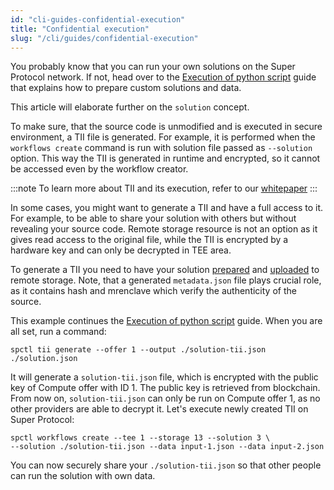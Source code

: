 ```yaml
---
id: "cli-guides-confidential-execution"
title: "Confidential execution"
slug: "/cli/guides/confidential-execution"
---
```


You probably know that you can run your own solutions on the Super Protocol network. If not, head over to the [Execution of python script](/testnet/cli/guides/python-script) guide that explains how to prepare custom solutions and data.

This article will elaborate further on the `solution` concept.

To make sure, that the source code is unmodified and is executed in secure environment, a TII file is generated. For example, it is performed when the `workflows create` command is run with solution file passed as `--solution` option. This way the TII is generated in runtime and encrypted, so it cannot be accessed even by the workflow creator. 

:::note
To learn more about TII and its execution, refer to our [whitepaper](/whitepaper/tee-provider#passing-parameters-to-the-loader)
:::

In some cases, you might want to generate a TII and have a full access to it. For example, to be able to share your solution with others but without revealing your source code. Remote storage resource is not an option as it gives read access to the original file, while the TII is encrypted by a hardware key and can only be decrypted in TEE area.

To generate a TII you need to have your solution [prepared](/testnet/cli/commands/solutions/prepare) and [uploaded](/testnet/cli/commands/files/upload) to remote storage. Note, that a generated `metadata.json` file plays crucial role, as it contains hash and mrenclave which verify the authenticity of the source.

This example continues the [Execution of python script](/testnet/cli/guides/python-script) guide. When you are all set, run a command:

```
spctl tii generate --offer 1 --output ./solution-tii.json ./solution.json
```

It will generate a `solution-tii.json` file, which is encrypted with the public key of Compute offer with ID 1. The public key is retrieved from blockchain. From now on, `solution-tii.json` can only be run on Compute offer 1, as no other providers are able to decrypt it. Let's execute newly created TII on Super Protocol:

```
spctl workflows create --tee 1 --storage 13 --solution 3 \
--solution ./solution-tii.json --data input-1.json --data input-2.json
```

You can now securely share your `./solution-tii.json` so that other people can run the solution with own data.
